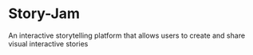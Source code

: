 # Story-Jam

An interactive storytelling platform that allows users to create and share visual interactive stories 
